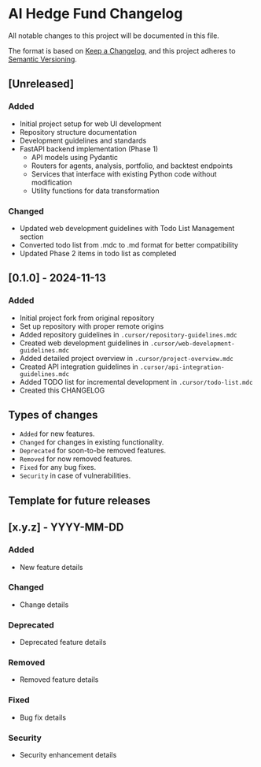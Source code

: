 # AI Hedge Fund Changelog

All notable changes to this project will be documented in this file.

The format is based on [Keep a Changelog](https://keepachangelog.com/en/1.0.0/),
and this project adheres to [Semantic Versioning](https://semver.org/spec/v2.0.0.html).

## [Unreleased]

### Added
- Initial project setup for web UI development
- Repository structure documentation
- Development guidelines and standards
- FastAPI backend implementation (Phase 1)
  - API models using Pydantic
  - Routers for agents, analysis, portfolio, and backtest endpoints
  - Services that interface with existing Python code without modification
  - Utility functions for data transformation

### Changed
- Updated web development guidelines with Todo List Management section
- Converted todo list from .mdc to .md format for better compatibility
- Updated Phase 2 items in todo list as completed

## [0.1.0] - 2024-11-13

### Added
- Initial project fork from original repository
- Set up repository with proper remote origins
- Added repository guidelines in `.cursor/repository-guidelines.mdc`
- Created web development guidelines in `.cursor/web-development-guidelines.mdc`
- Added detailed project overview in `.cursor/project-overview.mdc`
- Created API integration guidelines in `.cursor/api-integration-guidelines.mdc`
- Added TODO list for incremental development in `.cursor/todo-list.mdc`
- Created this CHANGELOG

## Types of changes
- `Added` for new features.
- `Changed` for changes in existing functionality.
- `Deprecated` for soon-to-be removed features.
- `Removed` for now removed features.
- `Fixed` for any bug fixes.
- `Security` in case of vulnerabilities.

## Template for future releases

## [x.y.z] - YYYY-MM-DD

### Added
- New feature details

### Changed
- Change details

### Deprecated
- Deprecated feature details

### Removed
- Removed feature details

### Fixed
- Bug fix details

### Security
- Security enhancement details 